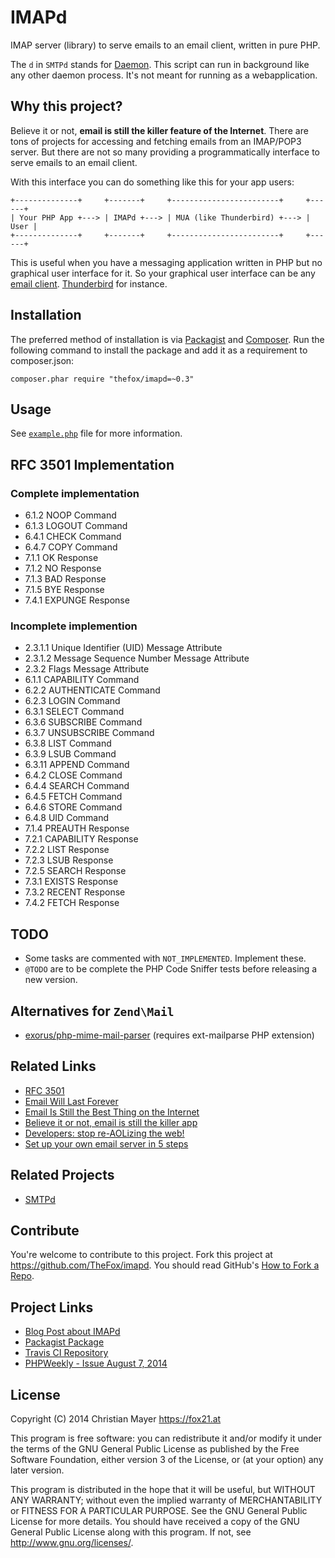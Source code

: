 # IMAPd

IMAP server (library) to serve emails to an email client, written in pure PHP.

The `d` in `SMTPd` stands for [Daemon](https://en.wikipedia.org/wiki/Daemon_(computing)). This script can run in background like any other daemon process. It's not meant for running as a webapplication.

## Why this project?

Believe it or not, **email is still the killer feature of the Internet**. There are tons of projects for accessing and fetching emails from an IMAP/POP3 server. But there are not so many providing a programmatically interface to serve emails to an email client.

With this interface you can do something like this for your app users:

```
+--------------+     +-------+     +------------------------+     +------+
| Your PHP App +---> | IMAPd +---> | MUA (like Thunderbird) +---> | User |
+--------------+     +-------+     +------------------------+     +------+
```

This is useful when you have a messaging application written in PHP but no graphical user interface for it. So your graphical user interface can be any [email client](http://en.wikipedia.org/wiki/Email_client). [Thunderbird](https://www.mozilla.org/en-US/thunderbird/) for instance.

## Installation

The preferred method of installation is via [Packagist](https://packagist.org/packages/thefox/imapd) and [Composer](https://getcomposer.org/). Run the following command to install the package and add it as a requirement to composer.json:

	composer.phar require "thefox/imapd=~0.3"

## Usage

See [`example.php`](example.php) file for more information.

## RFC 3501 Implementation

### Complete implementation

- 6.1.2 NOOP Command
- 6.1.3 LOGOUT Command
- 6.4.1 CHECK Command
- 6.4.7 COPY Command
- 7.1.1 OK Response
- 7.1.2 NO Response
- 7.1.3 BAD Response
- 7.1.5 BYE Response
- 7.4.1 EXPUNGE Response

### Incomplete implemention

- 2.3.1.1 Unique Identifier (UID) Message Attribute
- 2.3.1.2 Message Sequence Number Message Attribute
- 2.3.2 Flags Message Attribute
- 6.1.1 CAPABILITY Command
- 6.2.2 AUTHENTICATE Command
- 6.2.3 LOGIN Command
- 6.3.1 SELECT Command
- 6.3.6 SUBSCRIBE Command
- 6.3.7 UNSUBSCRIBE Command
- 6.3.8 LIST Command
- 6.3.9 LSUB Command
- 6.3.11 APPEND Command
- 6.4.2 CLOSE Command
- 6.4.4 SEARCH Command
- 6.4.5 FETCH Command
- 6.4.6 STORE Command
- 6.4.8 UID Command
- 7.1.4 PREAUTH Response
- 7.2.1 CAPABILITY Response
- 7.2.2 LIST Response
- 7.2.3 LSUB Response
- 7.2.5 SEARCH Response
- 7.3.1 EXISTS Response
- 7.3.2 RECENT Response
- 7.4.2 FETCH Response

## TODO

- Some tasks are commented with `NOT_IMPLEMENTED`. Implement these.
- `@TODO` are to be complete the PHP Code Sniffer tests before releasing a new version.

## Alternatives for `Zend\Mail`

- [exorus/php-mime-mail-parser](https://packagist.org/packages/exorus/php-mime-mail-parser) (requires ext-mailparse PHP extension)

## Related Links

- [RFC 3501](https://tools.ietf.org/html/rfc3501)
- [Email Will Last Forever](http://blog.frontapp.com/email-will-last-forever/)
- [Email Is Still the Best Thing on the Internet](http://www.theatlantic.com/technology/archive/2014/08/why-email-will-never-die/375973/)
- [Believe it or not, email is still the killer app](http://www.digitaltrends.com/mobile/believe-it-or-not-email-is-still-the-killer-app/#!bs4oTU)
- [Developers: stop re-AOLizing the web!](http://technicalfault.net/2014/07/03/developers-stop-re-aolizing-the-web/)
- [Set up your own email server in 5 steps](https://forum.bytemark.co.uk/t/set-up-your-own-email-server-in-5-steps/1864)

## Related Projects

- [SMTPd](https://github.com/TheFox/smtpd)

## Contribute

You're welcome to contribute to this project. Fork this project at <https://github.com/TheFox/imapd>. You should read GitHub's [How to Fork a Repo](https://help.github.com/articles/fork-a-repo).

## Project Links

- [Blog Post about IMAPd](http://blog.fox21.at/2014/08/07/imapd.html)
- [Packagist Package](https://packagist.org/packages/thefox/imapd)
- [Travis CI Repository](https://travis-ci.org/TheFox/imapd)
- [PHPWeekly - Issue August 7, 2014](http://phpweekly.com/archive/2014-08-07.html)

## License

Copyright (C) 2014 Christian Mayer <https://fox21.at>

This program is free software: you can redistribute it and/or modify it under the terms of the GNU General Public License as published by the Free Software Foundation, either version 3 of the License, or (at your option) any later version.

This program is distributed in the hope that it will be useful, but WITHOUT ANY WARRANTY; without even the implied warranty of MERCHANTABILITY or FITNESS FOR A PARTICULAR PURPOSE. See the GNU General Public License for more details. You should have received a copy of the GNU General Public License along with this program. If not, see <http://www.gnu.org/licenses/>.
